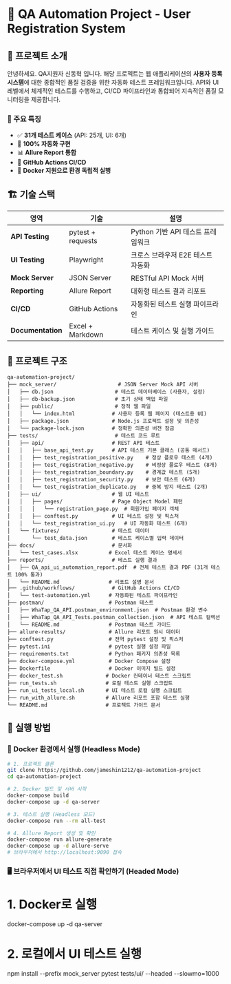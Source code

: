 # 🧪 QA Automation Project - User Registration System

## 📌 프로젝트 소개
안녕하세요.
QA지원자 신동혁 입니다. 해당 프로젝트는 웹 애플리케이션의 **사용자 등록 시스템**에 대한 종합적인 품질 검증을 위한 자동화 테스트 프레임워크입니다. API와 UI 레벨에서 체계적인 테스트를 수행하고, CI/CD 파이프라인과 통합되어 지속적인 품질 모니터링을 제공합니다.

### 🎯 주요 특징
- ✅ **31개 테스트 케이스** (API: 25개, UI: 6개)
- 🤖 **100% 자동화 구현**
- 📊 **Allure Report 통합**
- 🔄 **GitHub Actions CI/CD**
- 🐳 **Docker 지원으로 환경 독립적 실행**

## 🏗️ 기술 스택
| 영역 | 기술 | 설명 |
|------|------|------|
| **API Testing** | pytest + requests | Python 기반 API 테스트 프레임워크 |
| **UI Testing** | Playwright | 크로스 브라우저 E2E 테스트 자동화 |
| **Mock Server** | JSON Server | RESTful API Mock 서버 |
| **Reporting** | Allure Report | 대화형 테스트 결과 리포트 |
| **CI/CD** | GitHub Actions | 자동화된 테스트 실행 파이프라인 |
| **Documentation** | Excel + Markdown | 테스트 케이스 및 실행 가이드 |

## 📁 프로젝트 구조
```
qa-automation-project/
├── mock_server/                    # JSON Server Mock API 서버
│   ├── db.json                    # 테스트 데이터베이스 (사용자, 설정)
│   ├── db-backup.json             # 초기 상태 백업 파일
│   ├── public/                    # 정적 웹 파일
│   │   └── index.html            # 사용자 등록 웹 페이지 (테스트용 UI)
│   ├── package.json              # Node.js 프로젝트 설정 및 의존성
│   └── package-lock.json         # 정확한 의존성 버전 잠금
├── tests/                         # 테스트 코드 루트
│   ├── api/                      # REST API 테스트
│   │   ├── base_api_test.py      # API 테스트 기본 클래스 (공통 메서드)
│   │   ├── test_registration_positive.py    # 정상 플로우 테스트 (4개)
│   │   ├── test_registration_negative.py    # 비정상 플로우 테스트 (8개)
│   │   ├── test_registration_boundary.py    # 경계값 테스트 (5개)
│   │   ├── test_registration_security.py    # 보안 테스트 (6개)
│   │   └── test_registration_duplicate.py   # 중복 방지 테스트 (2개)
│   ├── ui/                       # 웹 UI 테스트
│   │   ├── pages/                # Page Object Model 패턴
│   │   │   └── registration_page.py  # 회원가입 페이지 객체
│   │   ├── conftest.py           # UI 테스트 설정 및 픽스처
│   │   └── test_registration_ui.py   # UI 자동화 테스트 (6개)
│   └── fixtures/                 # 테스트 데이터
│       └── test_data.json        # 테스트 케이스별 입력 데이터
├── docs/                         # 문서화
│   └── test_cases.xlsx          # Excel 테스트 케이스 명세서
├── reports/                      # 테스트 실행 결과
│   ├── QA_api_ui_automation_report.pdf  # 전체 테스트 결과 PDF (31개 테스트 100% 통과)
│   └── README.md                # 리포트 설명 문서
├── .github/workflows/            # GitHub Actions CI/CD
│   └── test-automation.yml      # 자동화된 테스트 파이프라인
├── postman/                     # Postman 테스트
│   ├── WhaTap_QA_API.postman_environment.json  # Postman 환경 변수
│   ├── WhaTap_QA_API_Tests.postman_collection.json  # API 테스트 컬렉션
│   └── README.md                # Postman 테스트 가이드
├── allure-results/              # Allure 리포트 원시 데이터
├── conftest.py                  # 전역 pytest 설정 및 픽스처
├── pytest.ini                   # pytest 실행 설정 파일
├── requirements.txt             # Python 패키지 의존성 목록
├── docker-compose.yml           # Docker Compose 설정
├── Dockerfile                   # Docker 이미지 빌드 설정
├── docker_test.sh              # Docker 컨테이너 테스트 스크립트
├── run_tests.sh                # 로컬 테스트 실행 스크립트
├── run_ui_tests_local.sh       # UI 테스트 로컬 실행 스크립트
├── run_with_allure.sh          # Allure 리포트 포함 테스트 실행
└── README.md                   # 프로젝트 가이드 문서
```
## 📝 실행 방법

### 🚀 Docker 환경에서 실행 (Headless Mode)

```bash
# 1. 프로젝트 클론
git clone https://github.com/jameshin1212/qa-automation-project
cd qa-automation-project

# 2. Docker 빌드 및 서버 시작
docker-compose build
docker-compose up -d qa-server

# 3. 테스트 실행 (Headless 모드)
docker-compose run --rm all-test

# 4. Allure Report 생성 및 확인
docker-compose run allure-generate
docker-compose up -d allure-serve
# 브라우저에서 http://localhost:9090 접속
```

### 🖥️ 브라우저에서 UI 테스트 직접 확인하기 (Headed Mode)

  # 1. Docker로 실행
  docker-compose up -d qa-server

  # 2. 로컬에서 UI 테스트 실행
  npm install --prefix mock_server
  pytest tests/ui/ --headed --slowmo=1000





      
 